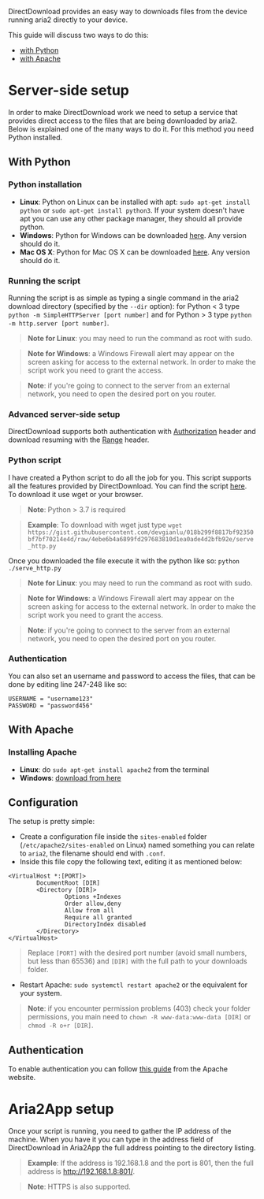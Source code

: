 DirectDownload provides an easy way to downloads files from the device running aria2 directly to your device.

This guide will discuss two ways to do this:
* [with Python](#with-python)
* [with Apache](#with-apache)

# Server-side setup
In order to make DirectDownload work we need to setup a service that provides direct access to the files that are being downloaded by aria2. Below is explained one of the many ways to do it. For this method you need Python installed. 

## With Python

### Python installation
- **Linux**: Python on Linux can be installed with apt: `sudo apt-get install python` or `sudo apt-get install python3`. If your system doesn't have apt you can use any other package manager, they should all provide python. 
- **Windows**: Python for Windows can be downloaded [here](https://www.python.org/downloads/windows/). Any version should do it. 
- **Mac OS X**: Python for Mac OS X can be downloaded [here](https://www.python.org/downloads/mac-osx/). Any version should do it. 

### Running the script
Running the script is as simple as typing a single command in the aria2 download directory (specified by the `--dir` option): for Python < 3 type `python -m SimpleHTTPServer [port number]` and for Python > 3 type `python -m http.server [port number]`. 

>**Note for Linux**: you may need to run the command as root with sudo.

>**Note for Windows**: a Windows Firewall alert may appear on the screen asking for access to the external network. In order to make the script work you need to grant the access.

>**Note**: if you're going to connect to the server from an external network, you need to open the desired port on you router.

### Advanced server-side setup
DirectDownload supports both authentication with [Authorization](https://developer.mozilla.org/en-US/docs/Web/HTTP/Authentication) header and download resuming with the [Range](https://developer.mozilla.org/en-US/docs/Web/HTTP/Range_requests) header. 

### Python script
I have created a Python script to do all the job for you. This script supports all the features provided by DirectDownload. You can find the script [here](https://gist.github.com/devgianlu/018b299f8817bf92350bf7bf70214e4d). To download it use wget or your browser. 

>**Note**: Python > 3.7 is required

>**Example**: To download with wget just type `wget https://gist.githubusercontent.com/devgianlu/018b299f8817bf92350bf7bf70214e4d/raw/4ebe6b4a6899fd297683810d1ea0ade4d2bfb92e/serve_http.py`

Once you downloaded the file execute it with the python like so: `python ./serve_http.py`

>**Note for Linux**: you may need to run the command as root with sudo.

>**Note for Windows**: a Windows Firewall alert may appear on the screen asking for access to the external network. In order to make the script work you need to grant the access.

>**Note**: if you're going to connect to the server from an external network, you need to open the desired port on you router.

### Authentication
You can also set an username and password to access the files, that can be done by editing line 247-248 like so:
```
USERNAME = "username123"
PASSWORD = "password456"
```

## With Apache

### Installing Apache
- **Linux**: do `sudo apt-get install apache2` from the terminal
- **Windows**: [download from here](https://httpd.apache.org/docs/2.4/platform/windows.html)

## Configuration
The setup is pretty simple:
- Create a configuration file inside the `sites-enabled` folder (`/etc/apache2/sites-enabled` on Linux) named something you can relate to `aria2`, the filename should end with `.conf`.
- Inside this file copy the following text, editing it as mentioned below:
```
<VirtualHost *:[PORT]>
        DocumentRoot [DIR]
        <Directory [DIR]>
                Options +Indexes
                Order allow,deny
                Allow from all
                Require all granted
                DirectoryIndex disabled
        </Directory>
</VirtualHost>
```
> Replace `[PORT]` with the desired port number (avoid small numbers, but less than 65536) and `[DIR]` with the full path to your downloads folder.
- Restart Apache: `sudo systemctl restart apache2` or the equivalent for your system.

> **Note**: if you encounter permission problems (403) check your folder permissions, you main need to `chown -R www-data:www-data [DIR]` or `chmod -R o+r [DIR]`.

## Authentication
To enable authentication you can follow [this guide](https://wiki.apache.org/httpd/PasswordBasicAuth) from the Apache website.


# Aria2App setup
Once your script is running, you need to gather the IP address of the machine. When you have it you can type in the address field of DirectDownload in Aria2App the full address pointing to the directory listing.

>**Example**: If the address is 192.168.1.8 and the port is 801, then the full address is http://192.168.1.8:801/.

>**Note**: HTTPS is also supported.